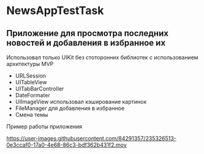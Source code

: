 # NewsAppTestTask

## Приложение для просмотра последних новостей и добавления в избранное их

Использовал только UIKit без стоторонних библиотек c использованием архитектуры MVP

- URLSession
- UITableView
- UITabBarController
- DateFormater
- UIImageView использовал кэширование картинок
- FileManager для добавления в избранное
- Смена темы

Пример работы приложения

https://user-images.githubusercontent.com/84291357/235326513-0e3ccaf0-17a0-4e68-86c3-bdf362b431f2.mov

